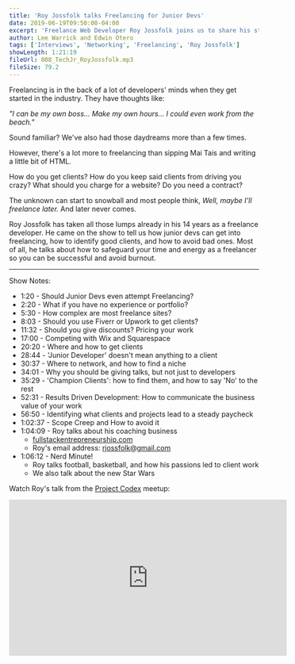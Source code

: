 ```yaml
---
title: 'Roy Jossfolk talks Freelancing for Junior Devs'
date: 2019-06-19T09:50:00-04:00
excerpt: 'Freelance Web Developer Roy Jossfolk joins us to share his strategies for freelancing and common pitfalls to avoid when getting started.'
author: Lee Warrick and Edwin Otero
tags: ['Interviews', 'Networking', 'Freelancing', 'Roy Jossfolk']
showLength: 1:21:19
fileUrl: 008_TechJr_RoyJossfolk.mp3
fileSize: 79.2
---
```

Freelancing is in the back of a lot of developers' minds when they get started in the industry. They have thoughts like:

_"I can be my own boss... Make my own hours... I could even work from the beach."_

Sound familiar? We've also had those daydreams more than a few times.

However, there's a lot more to freelancing than sipping Mai Tais and writing a little bit of HTML.

How do you get clients? How do you keep said clients from driving you crazy? What should you charge for a website? Do you  need a contract?

The unknown can start to snowball and most people think, _Well, maybe I'll freelance later._ And later never comes.

Roy Jossfolk has taken all those lumps already in his 14 years as a freelance developer. He came on the show to tell us how junior devs can get into freelancing, how to identify good clients, and how to avoid bad ones. Most of all, he talks about how to safeguard your time and energy as a freelancer so you can be successful and avoid burnout.

***

Show Notes:
* 1:20 - Should Junior Devs even attempt Freelancing?
* 2:20 - What if you have no experience or portfolio?
* 5:30 - How complex are most freelance sites?
* 8:03 - Should you use Fiverr or Upwork to get clients?
* 11:32 - Should you give discounts? Pricing your work
* 17:00 - Competing with Wix and Squarespace
* 20:20 - Where and how to get clients
* 28:44 - 'Junior Developer' doesn't mean anything to a client
* 30:37 - Where to network, and how to find a niche
* 34:01 - Why you should be giving talks, but not just to developers
* 35:29 - 'Champion Clients': how to find them, and how to say 'No' to the rest
* 52:31 - Results Driven Development: How to communicate the business value of your work
* 56:50 - Identifying what clients and projects lead to a steady paycheck
* 1:02:37 - Scope Creep and How to avoid it
* 1:04:09 - Roy talks about his coaching business
  * [fullstackentrepreneurship.com](https://fullstackentrepreneurship.com)
  * Roy's email address: [rjossfolk@gmail.com](mailto:rjossfolk@gmail.com)
* 1:06:12 - Nerd Minute!
  * Roy talks football, basketball, and how his passions led to client work
  * We also talk about the new Star Wars

Watch Roy's talk from the [Project Codex](https://meetup.com/project-code-experience) meetup:
<a class="alternate-video-link" hidden href="https://www.youtube.com/watch?v=C0ot7RdmLYs" target="_BLANK">YouTube</a>
<iframe style="display: block; margin: auto;" width="560" height="315" src="https://www.youtube.com/embed/C0ot7RdmLYs" frameborder="0" allow="accelerometer; autoplay; encrypted-media; gyroscope; picture-in-picture" allowfullscreen></iframe>
<style>
 @media screen and (max-width: 650px) {
  iframe {
    display: none;
    height: 0;
    width: 0;
  }
  .alternate-video-link {
    display: inline
  }
</style>